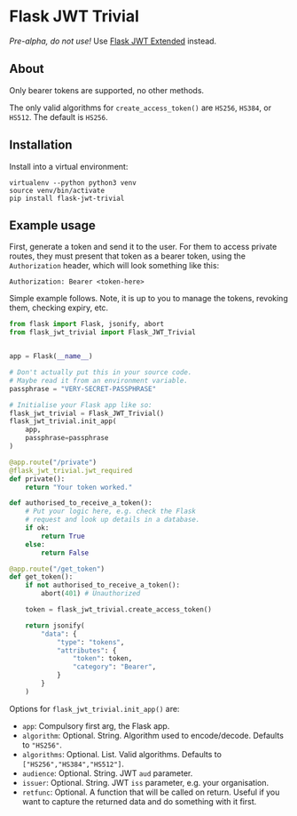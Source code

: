 # Flask JWT Trivial

*Pre-alpha, do not use!* Use [Flask JWT Extended](https://github.com/vimalloc/flask-jwt-extended) instead.


## About

Only bearer tokens are supported, no other methods.

The only valid algorithms for `create_access_token()` are `HS256`, `HS384`, or `HS512`. The default is `HS256`.


## Installation

Install into a virtual environment:

```
virtualenv --python python3 venv
source venv/bin/activate
pip install flask-jwt-trivial
```


## Example usage

First, generate a token and send it to the user. For them to access private routes, they must present that token as a bearer token, using the `Authorization` header, which will look something like this:

```
Authorization: Bearer <token-here>
```

Simple example follows. Note, it is up to you to manage the tokens, revoking them, checking expiry, etc.


```python
from flask import Flask, jsonify, abort
from flask_jwt_trivial import Flask_JWT_Trivial


app = Flask(__name__)

# Don't actually put this in your source code.
# Maybe read it from an environment variable.
passphrase = "VERY-SECRET-PASSPHRASE"

# Initialise your Flask app like so:
flask_jwt_trivial = Flask_JWT_Trivial()
flask_jwt_trivial.init_app(
    app,
    passphrase=passphrase
)

@app.route("/private")
@flask_jwt_trivial.jwt_required
def private():
    return "Your token worked."

def authorised_to_receive_a_token():
    # Put your logic here, e.g. check the Flask
    # request and look up details in a database.
    if ok:
        return True
    else:
        return False

@app.route("/get_token")
def get_token():
    if not authorised_to_receive_a_token():
        abort(401) # Unauthorized

    token = flask_jwt_trivial.create_access_token()

    return jsonify(
        "data": {
            "type": "tokens",
            "attributes": {
                "token": token,
                "category": "Bearer",
            }
        }
    )
```

Options for `flask_jwt_trivial.init_app()` are:

  - `app`: Compulsory first arg, the Flask app.
  - `algorithm`: Optional. String. Algorithm used to encode/decode. Defaults to `"HS256"`.
  - `algorithms`: Optional. List. Valid algorithms. Defaults to `["HS256","HS384","HS512"]`.
  - `audience`: Optional. String. JWT `aud` parameter.
  - `issuer`: Optional. String. JWT `iss` parameter, e.g. your organisation.
  - `retfunc`: Optional. A function that will be called on return. Useful if you want to capture the returned data and do something with it first.
